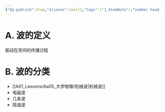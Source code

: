 ```yaml
---
{"dg-publish":true,"aliases":[null],"tags":["1_AtomNote"],"number headings":"auto, first-level 1, max 6, A.1.","Created-Date":"2023-05-08 07:54:46","Modified-Date":"2024-04-18 11:53:28","permalink":"/A01_Lessons/Aa05_大学物理/波/","dgPassFrontmatter":true}
---
```




# A. 波的定义

振动在空间的传播过程



# B. 波的分类


- [[A01_Lessons/Aa05_大学物理/机械波\|机械波]]
- 电磁波
- 几率波
- 简谐波